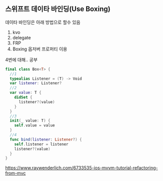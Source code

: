 ## 스위프트 데이타 바인딩(Use Boxing)
데이타 바인딩은 아래 방법으로 할수 있음
1. kvo
2. delegate
3. FRP
4. Boxing 옵저버 프로퍼티 이용

4번에 대해.. 공부
```swift
final class Box<T> {
  //1
  typealias Listener = (T) -> Void
  var listener: Listener?
  //2
  var value: T {
    didSet {
      listener?(value)
    }
  }
  //3
  init(_ value: T) {
    self.value = value
  }
  //4
  func bind(listener: Listener?) {
    self.listener = listener
    listener?(value)
  }
}
```  

https://www.raywenderlich.com/6733535-ios-mvvm-tutorial-refactoring-from-mvc
